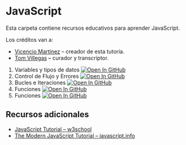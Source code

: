 # JavaScript

Esta carpeta contiene recursos educativos para aprender JavaScript.

Los créditos van a:

* [Vicencio Martínez](https://github.com/vicenciomf2) &ndash; creador de esta tutoría.
* [Tom Villegas](https://github.com/tvillega) &ndash; curador y transcriptor.

1. Variables y tipos de datos [![Open In GitHub](https://img.shields.io/badge/Open_In_GitHub-grey?logo=github)](https://github.com/osec-cl/tutorias/blob/master/JavaScript/01_Variables_y_Tipos_de_Datos.ipynb)
2. Control de Flujo y Errores [![Open In GitHub](https://img.shields.io/badge/Open_In_GitHub-grey?logo=github)](https://github.com/osec-cl/tutorias/blob/master/JavaScript/02_Control_de_Flujo_y_Errores.ipynb)
3. Bucles e Iteraciones [![Open In GitHub](https://img.shields.io/badge/Open_In_GitHub-grey?logo=github)](https://github.com/osec-cl/tutorias/blob/master/JavaScript/03_Bucles_e_Iteraciones.ipynb)
4. Funciones [![Open In GitHub](https://img.shields.io/badge/Open_In_GitHub-grey?logo=github)](https://github.com/osec-cl/tutorias/blob/master/JavaScript/04_Funciones.ipynb)
5. Funciones [![Open In GitHub](https://img.shields.io/badge/Open_In_GitHub-grey?logo=github)](https://github.com/osec-cl/tutorias/blob/master/JavaScript/05_Objetos.ipynb)

## Recursos adicionales

- [JavaScript Tutorial &ndash; w3school](https://www.w3schools.com/Js/)
- [The Modern JavaScript Tutorial &ndash; javascript.info](https://javascript.info/)